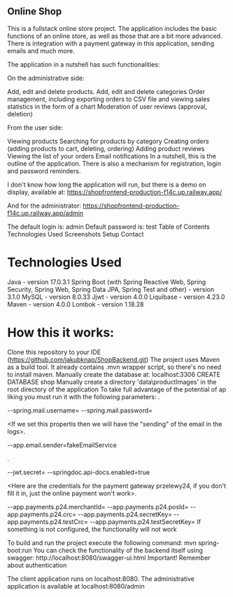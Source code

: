 ## Online Shop
This is a fullstack online store project. The application includes the basic functions of an online store, as well as those that are a bit more advanced. There is integration with a payment gateway in this application, sending emails and much more.

The application in a nutshell has such functionalities:

On the administrative side:

Add, edit and delete products.
Add, edit and delete categories
Order management, including exporting orders to CSV file and viewing sales statistics in the form of a chart
Moderation of user reviews (approval, deletion)

From the user side:

Viewing products
Searching for products by category
Creating orders (adding products to cart, deleting, ordering)
Adding product reviews
Viewing the list of your orders
Email notifications
In a nutshell, this is the outline of the application. There is also a mechanism for registration, login and password reminders.

I don't know how long the application will run, but there is a demo on display, available at: https://shopfrontend-production-f14c.up.railway.app/

And for the administrator: https://shopfrontend-production-f14c.up.railway.app/admin

The default login is: admin
Default password is: test
Table of Contents
Technologies Used
Screenshots
Setup
Contact

# Technologies Used
Java - version 17.0.3.1
Spring Boot (with Spring Reactive Web, Spring Security, Spring Web, Spring Data JPA, Spring Test and other) - version 3.1.0
MySQL - version 8.0.33
Jjwt - version 4.0.0
Liquibase - version 4.23.0
Maven - version 4.0.0
Lombok - version 1.18.28

# How this it works:
Clone this repository to your IDE (https://github.com/jakubknap/ShopBackend.git)
The project uses Maven as a build tool. It already contains .mvn wrapper script, so there's no need to install maven.
Manually create the database at: localhost:3306
 CREATE DATABASE shop
Manually create a directory 'data\productImages' in the root directory of the application
To take full advantage of the potential of ap liking you must run it with the following parameters:
<this is for sending email>.

--spring.mail.username=<your email to gmail>
--spring.mail.password=<your password to gmail>

<If we set this propertis then we will have the "sending" of the email in the logs>.

--app.email.sender=fakeEmailService

<Needed for jwt>.

--jwt.secret=<your secret jwt string>
--springdoc.api-docs.enabled=true

<Here are the credentials for the payment gateway przelewy24, if you don't fill it in, just the online payment won't work>.

--app.payments.p24.merchantId=<your merchant id>
--app.payments.p24.posId=<your pos id>
--app.payments.p24.crc=<your crc>
--app.payments.p24.secretKey=<your secret key>
--app.payments.p24.testCrc=<your test crc>
--app.payments.p24.testSecretKey=<your test secret key>
If something is not configured, the functionality will not work

To build and run the project execute the following command:
  mvn spring-boot:run
You can check the functionality of the backend itself using swagger: http://localhost:8080/swagger-ui.html Important! Remember about authentication

The client application runs on localhost:8080. The administrative application is available at localhost:8080/admin
